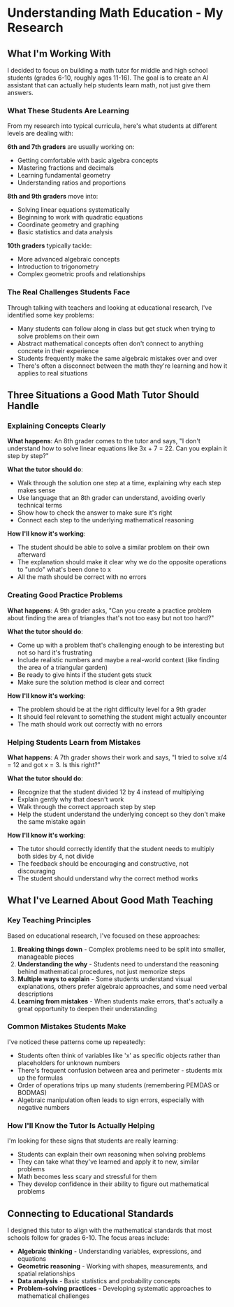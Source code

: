 # Understanding Math Education - My Research

## What I'm Working With

I decided to focus on building a math tutor for middle and high school students (grades 6-10, roughly ages 11-16). The goal is to create an AI assistant that can actually help students learn math, not just give them answers.

### What These Students Are Learning

From my research into typical curricula, here's what students at different levels are dealing with:

**6th and 7th graders** are usually working on:
- Getting comfortable with basic algebra concepts
- Mastering fractions and decimals
- Learning fundamental geometry
- Understanding ratios and proportions

**8th and 9th graders** move into:
- Solving linear equations systematically
- Beginning to work with quadratic equations
- Coordinate geometry and graphing
- Basic statistics and data analysis

**10th graders** typically tackle:
- More advanced algebraic concepts
- Introduction to trigonometry
- Complex geometric proofs and relationships

### The Real Challenges Students Face

Through talking with teachers and looking at educational research, I've identified some key problems:

- Many students can follow along in class but get stuck when trying to solve problems on their own
- Abstract mathematical concepts often don't connect to anything concrete in their experience
- Students frequently make the same algebraic mistakes over and over
- There's often a disconnect between the math they're learning and how it applies to real situations

## Three Situations a Good Math Tutor Should Handle

### Explaining Concepts Clearly
**What happens**: An 8th grader comes to the tutor and says, "I don't understand how to solve linear equations like 3x + 7 = 22. Can you explain it step by step?"

**What the tutor should do**:
- Walk through the solution one step at a time, explaining why each step makes sense
- Use language that an 8th grader can understand, avoiding overly technical terms
- Show how to check the answer to make sure it's right
- Connect each step to the underlying mathematical reasoning

**How I'll know it's working**:
- The student should be able to solve a similar problem on their own afterward
- The explanation should make it clear why we do the opposite operations to "undo" what's been done to x
- All the math should be correct with no errors

### Creating Good Practice Problems
**What happens**: A 9th grader asks, "Can you create a practice problem about finding the area of triangles that's not too easy but not too hard?"

**What the tutor should do**:
- Come up with a problem that's challenging enough to be interesting but not so hard it's frustrating
- Include realistic numbers and maybe a real-world context (like finding the area of a triangular garden)
- Be ready to give hints if the student gets stuck
- Make sure the solution method is clear and correct

**How I'll know it's working**:
- The problem should be at the right difficulty level for a 9th grader
- It should feel relevant to something the student might actually encounter
- The math should work out correctly with no errors

### Helping Students Learn from Mistakes
**What happens**: A 7th grader shows their work and says, "I tried to solve x/4 = 12 and got x = 3. Is this right?"

**What the tutor should do**:
- Recognize that the student divided 12 by 4 instead of multiplying
- Explain gently why that doesn't work
- Walk through the correct approach step by step
- Help the student understand the underlying concept so they don't make the same mistake again

**How I'll know it's working**:
- The tutor should correctly identify that the student needs to multiply both sides by 4, not divide
- The feedback should be encouraging and constructive, not discouraging
- The student should understand why the correct method works

## What I've Learned About Good Math Teaching

### Key Teaching Principles
Based on educational research, I've focused on these approaches:

1. **Breaking things down** - Complex problems need to be split into smaller, manageable pieces
2. **Understanding the why** - Students need to understand the reasoning behind mathematical procedures, not just memorize steps
3. **Multiple ways to explain** - Some students understand visual explanations, others prefer algebraic approaches, and some need verbal descriptions
4. **Learning from mistakes** - When students make errors, that's actually a great opportunity to deepen their understanding

### Common Mistakes Students Make
I've noticed these patterns come up repeatedly:

- Students often think of variables like 'x' as specific objects rather than placeholders for unknown numbers
- There's frequent confusion between area and perimeter - students mix up the formulas
- Order of operations trips up many students (remembering PEMDAS or BODMAS)
- Algebraic manipulation often leads to sign errors, especially with negative numbers

### How I'll Know the Tutor Is Actually Helping
I'm looking for these signs that students are really learning:

- Students can explain their own reasoning when solving problems
- They can take what they've learned and apply it to new, similar problems
- Math becomes less scary and stressful for them
- They develop confidence in their ability to figure out mathematical problems

## Connecting to Educational Standards

I designed this tutor to align with the mathematical standards that most schools follow for grades 6-10. The focus areas include:

- **Algebraic thinking** - Understanding variables, expressions, and equations
- **Geometric reasoning** - Working with shapes, measurements, and spatial relationships
- **Data analysis** - Basic statistics and probability concepts
- **Problem-solving practices** - Developing systematic approaches to mathematical challenges
